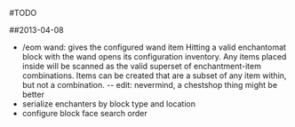 #TODO

##2013-04-08
- /eom wand: gives the configured wand item
  Hitting a valid enchantomat block with the wand opens its configuration inventory.
  Any items placed inside will be scanned as the valid superset of enchantment-item combinations.
  Items can be created that are a subset of any item within, but not a combination.
  -- edit: nevermind, a chestshop thing might be better
- serialize enchanters by block type and location
- configure block face search order